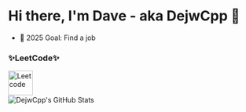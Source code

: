 # Hi there, I'm Dave - aka DejwCpp 👋

- 🎯 2025 Goal: Find a job

### ✨LeetCode✨

[<img align="left" alt="Leetcode" width="50px" src="https://leetcode.com/static/images/LeetCode_logo_rvs.png"/>][leetcode]

<br/>
<br/>
<br/>

  <img align="left" alt="DejwCpp's GitHub Stats" src="https://github-readme-stats.vercel.app/api?username=DejwCpp&show_icons=true&hide_border=false&title_color=ff652f&icon_color=FFE400&bg_color=09131B&text_color=ffffff&border_color=0c1a25" />
  

[linkedin]: https://www.linkedin.com/in/dawid-kruk-674a9028a/
[leetcode]: https://leetcode.com/DaveCpp/
